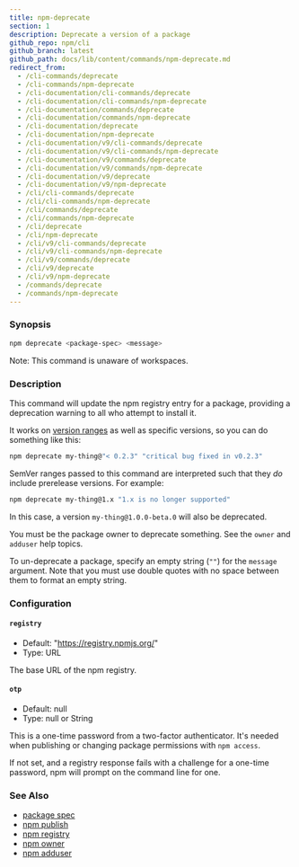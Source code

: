 ```yaml
---
title: npm-deprecate
section: 1
description: Deprecate a version of a package
github_repo: npm/cli
github_branch: latest
github_path: docs/lib/content/commands/npm-deprecate.md
redirect_from:
  - /cli-commands/deprecate
  - /cli-commands/npm-deprecate
  - /cli-documentation/cli-commands/deprecate
  - /cli-documentation/cli-commands/npm-deprecate
  - /cli-documentation/commands/deprecate
  - /cli-documentation/commands/npm-deprecate
  - /cli-documentation/deprecate
  - /cli-documentation/npm-deprecate
  - /cli-documentation/v9/cli-commands/deprecate
  - /cli-documentation/v9/cli-commands/npm-deprecate
  - /cli-documentation/v9/commands/deprecate
  - /cli-documentation/v9/commands/npm-deprecate
  - /cli-documentation/v9/deprecate
  - /cli-documentation/v9/npm-deprecate
  - /cli/cli-commands/deprecate
  - /cli/cli-commands/npm-deprecate
  - /cli/commands/deprecate
  - /cli/commands/npm-deprecate
  - /cli/deprecate
  - /cli/npm-deprecate
  - /cli/v9/cli-commands/deprecate
  - /cli/v9/cli-commands/npm-deprecate
  - /cli/v9/commands/deprecate
  - /cli/v9/deprecate
  - /cli/v9/npm-deprecate
  - /commands/deprecate
  - /commands/npm-deprecate
---
```


### Synopsis

```bash
npm deprecate <package-spec> <message>
```

Note: This command is unaware of workspaces.

### Description

This command will update the npm registry entry for a package, providing a
deprecation warning to all who attempt to install it.

It works on [version ranges](https://semver.npmjs.com/) as well as specific
versions, so you can do something like this:

```bash
npm deprecate my-thing@"< 0.2.3" "critical bug fixed in v0.2.3"
```

SemVer ranges passed to this command are interpreted such that they *do*
include prerelease versions.  For example:

```bash
npm deprecate my-thing@1.x "1.x is no longer supported"
```

In this case, a version `my-thing@1.0.0-beta.0` will also be deprecated.

You must be the package owner to deprecate something.  See the `owner` and
`adduser` help topics.

To un-deprecate a package, specify an empty string (`""`) for the `message`
argument. Note that you must use double quotes with no space between them to
format an empty string.

### Configuration

#### `registry`

* Default: "https://registry.npmjs.org/"
* Type: URL

The base URL of the npm registry.

#### `otp`

* Default: null
* Type: null or String

This is a one-time password from a two-factor authenticator. It's needed
when publishing or changing package permissions with `npm access`.

If not set, and a registry response fails with a challenge for a one-time
password, npm will prompt on the command line for one.

### See Also

* [package spec](/cli/v9/using-npm/package-spec)
* [npm publish](/cli/v9/commands/npm-publish)
* [npm registry](/cli/v9/using-npm/registry)
* [npm owner](/cli/v9/commands/npm-owner)
* [npm adduser](/cli/v9/commands/npm-adduser)
